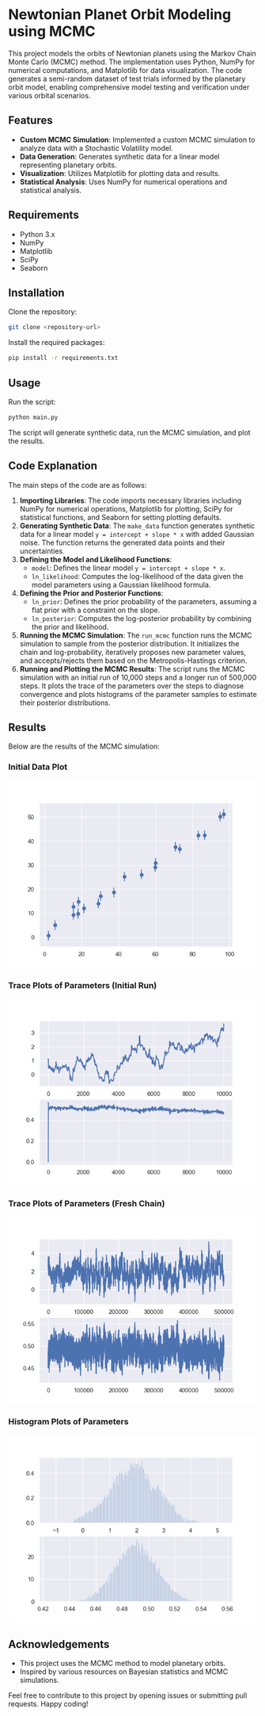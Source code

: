 # Newtonian Planet Orbit Modeling using MCMC

This project models the orbits of Newtonian planets using the Markov Chain Monte Carlo (MCMC) method. The implementation uses Python, NumPy for numerical computations, and Matplotlib for data visualization. The code generates a semi-random dataset of test trials informed by the planetary orbit model, enabling comprehensive model testing and verification under various orbital scenarios.

## Features

- **Custom MCMC Simulation**: Implemented a custom MCMC simulation to analyze data with a Stochastic Volatility model.
- **Data Generation**: Generates synthetic data for a linear model representing planetary orbits.
- **Visualization**: Utilizes Matplotlib for plotting data and results.
- **Statistical Analysis**: Uses NumPy for numerical operations and statistical analysis.

## Requirements

- Python 3.x
- NumPy
- Matplotlib
- SciPy
- Seaborn

## Installation

Clone the repository:

```bash
git clone <repository-url>
```

Install the required packages:

```bash
pip install -r requirements.txt
```

## Usage

Run the script:

```bash
python main.py
```

The script will generate synthetic data, run the MCMC simulation, and plot the results.

## Code Explanation

The main steps of the code are as follows:

1. **Importing Libraries**: The code imports necessary libraries including NumPy for numerical operations, Matplotlib for plotting, SciPy for statistical functions, and Seaborn for setting plotting defaults.
2. **Generating Synthetic Data**: The `make_data` function generates synthetic data for a linear model `y = intercept + slope * x` with added Gaussian noise. The function returns the generated data points and their uncertainties.
3. **Defining the Model and Likelihood Functions**:
    - `model`: Defines the linear model `y = intercept + slope * x`.
    - `ln_likelihood`: Computes the log-likelihood of the data given the model parameters using a Gaussian likelihood formula.
4. **Defining the Prior and Posterior Functions**:
    - `ln_prior`: Defines the prior probability of the parameters, assuming a flat prior with a constraint on the slope.
    - `ln_posterior`: Computes the log-posterior probability by combining the prior and likelihood.
5. **Running the MCMC Simulation**: The `run_mcmc` function runs the MCMC simulation to sample from the posterior distribution. It initializes the chain and log-probability, iteratively proposes new parameter values, and accepts/rejects them based on the Metropolis-Hastings criterion.
6. **Running and Plotting the MCMC Results**: The script runs the MCMC simulation with an initial run of 10,000 steps and a longer run of 500,000 steps. It plots the trace of the parameters over the steps to diagnose convergence and plots histograms of the parameter samples to estimate their posterior distributions.

## Results

Below are the results of the MCMC simulation:

### Initial Data Plot

![Initial Data Plot](./images/initial_data_plot.png)

### Trace Plots of Parameters (Initial Run)

![Trace Plot 1](./images/trace_plots_of_parameters_initial_run.png) 

### Trace Plots of Parameters (Fresh Chain)

![Trace Plot 3](./images/trace_plots_of_parameters_fresh_chain.png)

### Histogram Plots of Parameters

![Histogram Plot 1](./images/histrogram_plot_of_parameters.png)

## Acknowledgements

- This project uses the MCMC method to model planetary orbits.
- Inspired by various resources on Bayesian statistics and MCMC simulations.

Feel free to contribute to this project by opening issues or submitting pull requests. Happy coding!
